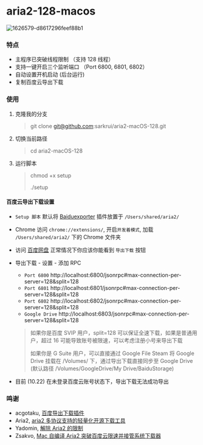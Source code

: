 # aria2-128-macos
![1626579-d8617296feef88b1](https://i.imgur.com/J9DcESM.gif)
### 特点
- 主程序已突破线程限制 （支持 128 线程）
- 支持一键开启三个监听端口 （Port 6800, 6801, 6802）
- 自动设置开机启动 (后台运行)
- 复制百度云导出下载
### 使用

1. 克隆我的分支 

   > git clone git@github.com:sarkrui/aria2-macOS-128.git

2. 切换当前路径

   >cd aria2-macOS-128

3. 运行脚本

   > chmod +x setup
   >
   > ./setup

#### 百度云导出下载设置
- `Setup 脚本` 默认将 [Baiduexporter](https://github.com/acgotaku/BaiduExporter) 插件放置于 `/Users/shared/aria2/` 

- Chrome 访问 `chrome://extensions/`, 开启`开发着模式`, 加载 `/Users/shared/aria2/` 下的 Chrome 文件夹

- 访问 [百度网盘](pan.baidu.com) 正常情况下你应该你能看到 `导出下载` 按钮

- 导出下载 - 设置 - 添加 RPC 
  - `Port 6800` http://localhost:6800/jsonrpc#max-connection-per-server=128&split=128
  - `Port 6801` http://localhost:6801/jsonrpc#max-connection-per-server=128&split=128
  - `Port 6802` http://localhost:6802/jsonrpc#max-connection-per-server=128&split=128
  - `Google Drive` http://localhost:6803/jsonrpc#max-connection-per-server=128&split=128

  > 如果你是百度 SVIP 用户，split=128 可以保证全速下载，如果是普通用户，超过 16 可能导致账号被限速，可以考虑注册小号来导出下载
  >
  > 如果你是 G Suite 用户，可以直接通过 Google File Steam 将 Google Drive 挂载在 /Volumes/ 下，通过导出下载直接同步至 Google Drive (默认路径 /Volumes/GoogleDrive/My Drive/BaiduStorage)

- 目前 (10.22) 在未登录百度云账号状态下，导出下载无法成功导出

### 鸣谢

* acgotaku, [百度导出下载插件](https://github.com/acgotaku/BaiduExporter)
* Aria2, [aria2 多协议支持的轻量化开源下载工具](https://github.com/aria2/aria2)
* Yadomin, [解除 Aria2 的限制](https://www.jianshu.com/p/f1282f4f704c)
* Zsakvo, [Mac 自编译 Aria2 突破百度云限速并接管系统下载器](https://blog.zsakvo.cc/index.php/archives/26/)
